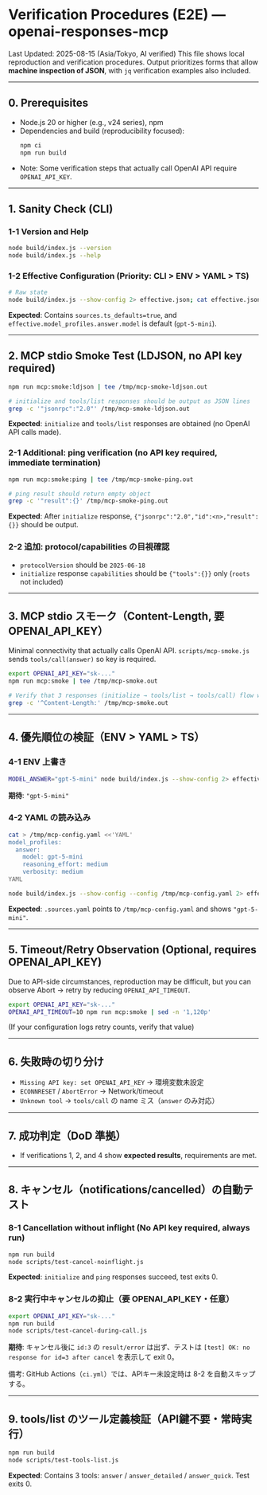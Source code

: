 
# Verification Procedures (E2E) — openai-responses-mcp

Last Updated: 2025-08-15 (Asia/Tokyo, AI verified)
This file shows local reproduction and verification procedures. Output prioritizes forms that allow **machine inspection of JSON**, with `jq` verification examples also included.

---

## 0. Prerequisites
- Node.js 20 or higher (e.g., v24 series), npm
- Dependencies and build (reproducibility focused):
  ```bash
  npm ci
  npm run build
  ```
- Note: Some verification steps that actually call OpenAI API require `OPENAI_API_KEY`.

---

## 1. Sanity Check (CLI)
### 1-1 Version and Help
```bash
node build/index.js --version
node build/index.js --help
```

### 1-2 Effective Configuration (Priority: CLI > ENV > YAML > TS)
```bash
# Raw state
node build/index.js --show-config 2> effective.json; cat effective.json | jq '.version, .sources, .effective.model_profiles.answer.model'
```
**Expected**: Contains `sources.ts_defaults=true`, and `effective.model_profiles.answer.model` is default (`gpt-5-mini`).

---

## 2. MCP stdio Smoke Test (LDJSON, no API key required)
```bash
npm run mcp:smoke:ldjson | tee /tmp/mcp-smoke-ldjson.out

# initialize and tools/list responses should be output as JSON lines
grep -c '"jsonrpc":"2.0"' /tmp/mcp-smoke-ldjson.out
```
**Expected**: `initialize` and `tools/list` responses are obtained (no OpenAI API calls made).

### 2-1 Additional: ping verification (no API key required, immediate termination)
```bash
npm run mcp:smoke:ping | tee /tmp/mcp-smoke-ping.out

# ping result should return empty object
grep -c '"result":{}' /tmp/mcp-smoke-ping.out
```
**Expected**: After `initialize` response, `{"jsonrpc":"2.0","id":<n>,"result":{}}` should be output.

### 2-2 追加: protocol/capabilities の目視確認
- `protocolVersion` should be `2025-06-18`
- `initialize` response `capabilities` should be `{"tools":{}}` only (`roots` not included)

---

## 3. MCP stdio スモーク（Content-Length, 要 OPENAI_API_KEY）
Minimal connectivity that actually calls OpenAI API. `scripts/mcp-smoke.js` sends `tools/call(answer)` so key is required.
```bash
export OPENAI_API_KEY="sk-..."
npm run mcp:smoke | tee /tmp/mcp-smoke.out

# Verify that 3 responses (initialize → tools/list → tools/call) flow with Content-Length
grep -c '^Content-Length:' /tmp/mcp-smoke.out
```

---

## 4. 優先順位の検証（ENV > YAML > TS）
### 4-1 ENV 上書き
```bash
MODEL_ANSWER="gpt-5-mini" node build/index.js --show-config 2> effective.json; cat effective.json | jq '.effective.model_profiles.answer.model'
```
**期待**: `"gpt-5-mini"`

### 4-2 YAML の読み込み
```bash
cat > /tmp/mcp-config.yaml <<'YAML'
model_profiles:
  answer:
    model: gpt-5-mini
    reasoning_effort: medium
    verbosity: medium
YAML

node build/index.js --show-config --config /tmp/mcp-config.yaml 2> effective.json; cat effective.json | jq '.sources, .effective.model_profiles.answer.model'
```
**Expected**: `.sources.yaml` points to `/tmp/mcp-config.yaml` and shows `"gpt-5-mini"`.

---

## 5. Timeout/Retry Observation (Optional, requires OPENAI_API_KEY)
Due to API-side circumstances, reproduction may be difficult, but you can observe Abort → retry by reducing `OPENAI_API_TIMEOUT`.
```bash
export OPENAI_API_KEY="sk-..."
OPENAI_API_TIMEOUT=10 npm run mcp:smoke | sed -n '1,120p'
```
(If your configuration logs retry counts, verify that value)

---

## 6. 失敗時の切り分け
- `Missing API key: set OPENAI_API_KEY` → 環境変数未設定
- `ECONNRESET` / `AbortError` → Network/timeout
- `Unknown tool` → `tools/call` の name ミス（`answer` のみ対応）

---

## 7. 成功判定（DoD 準拠）
- If verifications 1, 2, and 4 show **expected results**, requirements are met.

---

## 8. キャンセル（notifications/cancelled）の自動テスト

### 8-1 Cancellation without inflight (No API key required, always run)
```bash
npm run build
node scripts/test-cancel-noinflight.js
```
**Expected**: `initialize` and `ping` responses succeed, test exits 0.

### 8-2 実行中キャンセルの抑止（要 OPENAI_API_KEY・任意）
```bash
export OPENAI_API_KEY="sk-..."
npm run build
node scripts/test-cancel-during-call.js
```
**期待**: キャンセル後に `id:3` の `result/error` は出ず、テストは `[test] OK: no response for id=3 after cancel` を表示して exit 0。

備考: GitHub Actions（`ci.yml`）では、APIキー未設定時は 8-2 を自動スキップする。

---

## 9. tools/list のツール定義検証（API鍵不要・常時実行）
```bash
npm run build
node scripts/test-tools-list.js
```
**Expected**: Contains 3 tools: `answer` / `answer_detailed` / `answer_quick`. Test exits 0.
